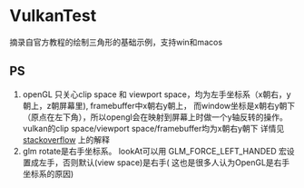 # VulkanTest

摘录自官方教程的绘制三角形的基础示例，支持win和macos

## PS

1. openGL 只关心clip space 和 viewport space，均为左手坐标系（x朝右，y朝上，z朝屏幕里), framebuffer中x朝右y朝上，
   而window坐标是x朝右y朝下（原点在左下角），所以opengl会在映射到屏幕上时做一个y轴反转的操作。vulkan的clip space/viewport
   space/framebuffer均为x朝右y朝下
   详情见[stackoverflow](https://stackoverflow.com/questions/4124041/is-opengl-coordinate-system-left-handed-or-right-handed/12336360#12336360)
   上的解释
2. glm rotate是右手坐标系。 lookAt可以用 GLM_FORCE_LEFT_HANDED 宏设置成左手，否则默认(view space)是右手(
   这也是很多人认为OpenGL是右手坐标系的原因)